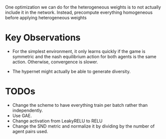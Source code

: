 One optimization we can do for the heterogeneous weights is to not actually include it in the network.
Instead, precompute everything homogeneous before applying heterogeneous weights 




# Key Observations
* For the simplest environment, it only learns quickly if the game is symmetric and the nash equilibrium action for both agents is the same action. Otherwise, convergence is slower. 

* The hypernet might actually be able to generate diversity.



# TODOs
* Change the scheme to have everything train per batch rather than independently.
* Use GAE. 
* Change activation from LeakyRELU to RELU
* Change the SND metric and normalize it by dividing by the number of agent pairs used. 